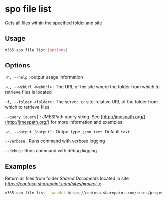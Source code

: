 # spo file list

Gets all files within the specified folder and site

## Usage

```sh
m365 spo file list [options]
```

## Options

`-h, --help`
: output usage information

`-u, --webUrl <webUrl>`
: The URL of the site where the folder from which to retrieve files is located

`-f, --folder <folder>`
: The server- or site-relative URL of the folder from which to retrieve files

`--query [query]`
: JMESPath query string. See [http://jmespath.org/](http://jmespath.org/) for more information and examples

`-o, --output [output]`
: Output type. `json,text`. Default `text`

`--verbose`
: Runs command with verbose logging

`--debug`
: Runs command with debug logging

## Examples

Return all files from folder _Shared Documents_ located in site _https://contoso.sharepoint.com/sites/project-x_

```sh
m365 spo file list --webUrl https://contoso.sharepoint.com/sites/project-x --folder 'Shared Documents'
```